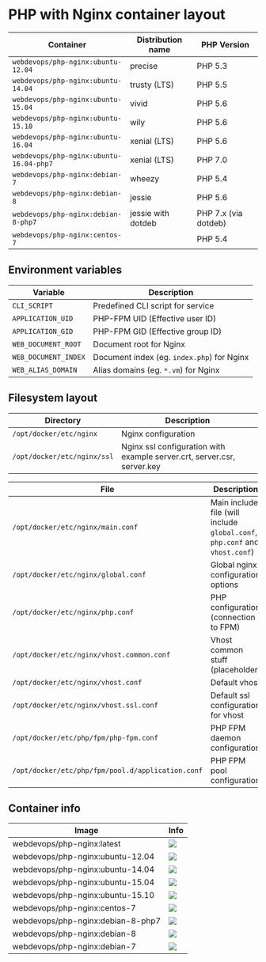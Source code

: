 # PHP with Nginx container layout

Container                               | Distribution name        | PHP Version
--------------------------------------- | ------------------------ | --------------
`webdevops/php-nginx:ubuntu-12.04`      | precise                  | PHP 5.3
`webdevops/php-nginx:ubuntu-14.04`      | trusty (LTS)             | PHP 5.5
`webdevops/php-nginx:ubuntu-15.04`      | vivid                    | PHP 5.6
`webdevops/php-nginx:ubuntu-15.10`      | wily                     | PHP 5.6
`webdevops/php-nginx:ubuntu-16.04`      | xenial (LTS)             | PHP 5.6
`webdevops/php-nginx:ubuntu-16.04-php7` | xenial (LTS)             | PHP 7.0
`webdevops/php-nginx:debian-7`          | wheezy                   | PHP 5.4
`webdevops/php-nginx:debian-8`          | jessie                   | PHP 5.6
`webdevops/php-nginx:debian-8-php7`     | jessie with dotdeb       | PHP 7.x (via dotdeb)
`webdevops/php-nginx:centos-7`          |                          | PHP 5.4


## Environment variables

Variable              | Description
--------------------- |  ------------------------------------------------------------------------------
`CLI_SCRIPT`          | Predefined CLI script for service
`APPLICATION_UID`     | PHP-FPM UID (Effective user ID)
`APPLICATION_GID`     | PHP-FPM GID (Effective group ID)
`WEB_DOCUMENT_ROOT`   | Document root for Nginx
`WEB_DOCUMENT_INDEX`  | Document index (eg. `index.php`) for Nginx
`WEB_ALIAS_DOMAIN`    | Alias domains (eg. `*.vm`) for Nginx

## Filesystem layout

Directory                       | Description
------------------------------- | ------------------------------------------------------------------------------
`/opt/docker/etc/nginx`         | Nginx configuration
`/opt/docker/etc/nginx/ssl`     | Nginx ssl configuration with example server.crt, server.csr, server.key

File                                                | Description
--------------------------------------------------- | ------------------------------------------------------------------------------
`/opt/docker/etc/nginx/main.conf`                   | Main include file (will include `global.conf`, `php.conf` and `vhost.conf`) 
`/opt/docker/etc/nginx/global.conf`                 | Global nginx configuration options
`/opt/docker/etc/nginx/php.conf`                    | PHP configuration (connection to FPM)
`/opt/docker/etc/nginx/vhost.common.conf`           | Vhost common stuff (placeholder)
`/opt/docker/etc/nginx/vhost.conf`                  | Default vhost
`/opt/docker/etc/nginx/vhost.ssl.conf`              | Default ssl configuration for vhost
`/opt/docker/etc/php/fpm/php-fpm.conf`              | PHP FPM daemon configuration
`/opt/docker/etc/php/fpm/pool.d/application.conf`   | PHP FPM pool configuration

## Container info

Image                               | Info                                                                       
----------------------------------- | ----------------------------------------------------------------------------------
webdevops/php-nginx:latest          | [![](https://badge.imagelayers.io/webdevops/php-nginx:latest.svg)](https://imagelayers.io/?images=webdevops/php-nginx:latest 'Get your own badge on imagelayers.io')
webdevops/php-nginx:ubuntu-12.04    | [![](https://badge.imagelayers.io/webdevops/php-nginx:ubuntu-12.04.svg)](https://imagelayers.io/?images=webdevops/php-nginx:ubuntu-12.04 'Get your own badge on imagelayers.io')
webdevops/php-nginx:ubuntu-14.04    | [![](https://badge.imagelayers.io/webdevops/php-nginx:ubuntu-14.04.svg)](https://imagelayers.io/?images=webdevops/php-nginx:ubuntu-14.04 'Get your own badge on imagelayers.io')
webdevops/php-nginx:ubuntu-15.04    | [![](https://badge.imagelayers.io/webdevops/php-nginx:ubuntu-15.04.svg)](https://imagelayers.io/?images=webdevops/php-nginx:ubuntu-15.04 'Get your own badge on imagelayers.io')
webdevops/php-nginx:ubuntu-15.10    | [![](https://badge.imagelayers.io/webdevops/php-nginx:ubuntu-15.10.svg)](https://imagelayers.io/?images=webdevops/php-nginx:ubuntu-15.14 'Get your own badge on imagelayers.io')
webdevops/php-nginx:centos-7        | [![](https://badge.imagelayers.io/webdevops/php-nginx:centos-7.svg)](https://imagelayers.io/?images=webdevops/php-nginx:centos-7 'Get your own badge on imagelayers.io')
webdevops/php-nginx:debian-8-php7   | [![](https://badge.imagelayers.io/webdevops/php-nginx:debian-8-php-apache7.svg)](https://imagelayers.io/?images=webdevops/php-nginx:debian-8-php-apache7 'Get your own badge on imagelayers.io')
webdevops/php-nginx:debian-8        | [![](https://badge.imagelayers.io/webdevops/php-nginx:debian-8.svg)](https://imagelayers.io/?images=webdevops/php-nginx:debian-8 'Get your own badge on imagelayers.io')
webdevops/php-nginx:debian-7        | [![](https://badge.imagelayers.io/webdevops/php-nginx:debian-7.svg)](https://imagelayers.io/?images=webdevops/php-nginx:debian-7 'Get your own badge on imagelayers.io')
